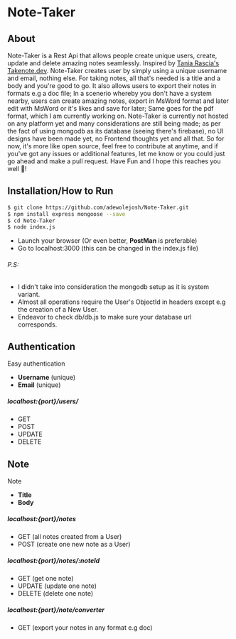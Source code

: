 # Note-Taker


## About
Note-Taker is a Rest Api that allows people create unique users, create, update and delete amazing notes seamlessly. 
Inspired by [Tania Rascia's](https://taniarascia.com) [Takenote.dev](https://takenote.dev). 
Note-Taker creates user by simply using a unique username and email, nothing else. For taking notes, all that's needed 
is a title and a body and you're good to go. It also allows users to export their notes in formats e.g a doc file; In a scenerio whereby you don't have a system nearby, users can create amazing notes, export in MsWord format and later edit with MsWord or it's likes and save for later; Same goes for the pdf format, which I am currently working on. 
Note-Taker is currently not hosted on any platform yet and many considerations are still being made; as per the fact of using mongodb as its database (seeing there's firebase), no UI designs have been made yet, no  Frontend thoughts yet and all that. So for now, it's more like open source, feel free to contribute at anytime, and if you've got any issues or additional features, let me know or you could just go ahead and make a pull request. Have Fun and I hope this reaches you well 💖!

## Installation/How to Run

```sh
$ git clone https://github.com/adewolejosh/Note-Taker.git
$ npm install express mongoose --save
$ cd Note-Taker
$ node index.js
```

- Launch your browser (Or even better, **PostMan** is preferable) 
- Go to localhost:3000 (this can be changed in the index.js file)



###### P.S: 
- I didn't take into consideration the mongodb setup as it is system variant.
- Almost all operations require the User's ObjectId in headers except e.g the creation of a New User.
- Endeavor to check db/db.js to make sure your database url corresponds.

## Authentication

Easy authentication 
- __Username__ (unique) 
- __Email__ (unique)

##### localhost:{port}/users/
- GET 
- POST 
- UPDATE 
- DELETE 

## Note 

Note 
- __Title__
- __Body__

##### localhost:{port}/notes 
- GET (all notes created from a User) 
- POST (create one new note as a User) 

##### localhost:{port}/notes/:noteId
- GET (get one note)
- UPDATE (update one note)
- DELETE (delete one note)

##### localhost:{port}/note/converter
- GET (export your notes in any format e.g doc)